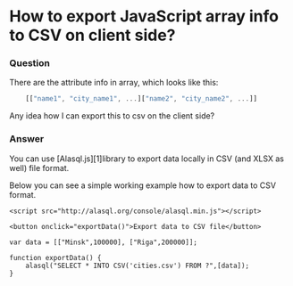# How to export JavaScript array info to CSV on client side?

### Question

There are the attribute info in array, which looks like this:
```js
    [["name1", "city_name1", ...]["name2", "city_name2", ...]]
```
Any idea how I can export this to csv on the client side?

### Answer

You can use [Alasql.js][1]library to export data locally in CSV (and XLSX as well) file format.

Below you can see a simple working example how to export data to CSV format.

<!-- begin snippet: js hide: false -->

<!-- language: lang-html -->

    <script src="http://alasql.org/console/alasql.min.js"></script>

    <button onclick="exportData()">Export data to CSV file</button>

<!-- language: lang-js -->

    var data = [["Minsk",100000], ["Riga",200000]];

    function exportData() {
        alasql("SELECT * INTO CSV('cities.csv') FROM ?",[data]);
    }



<!-- end snippet -->

